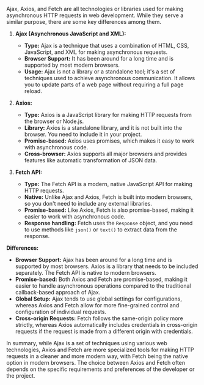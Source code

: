 Ajax, Axios, and Fetch are all technologies or libraries used for making asynchronous HTTP requests in web development. While they serve a similar purpose, there are some key differences among them.

1. **Ajax (Asynchronous JavaScript and XML):**
   - **Type:** Ajax is a technique that uses a combination of HTML, CSS, JavaScript, and XML for making asynchronous requests.
   - **Browser Support:** It has been around for a long time and is supported by most modern browsers.
   - **Usage:** Ajax is not a library or a standalone tool; it's a set of techniques used to achieve asynchronous communication. It allows you to update parts of a web page without requiring a full page reload.

2. **Axios:**
   - **Type:** Axios is a JavaScript library for making HTTP requests from the browser or Node.js.
   - **Library:** Axios is a standalone library, and it is not built into the browser. You need to include it in your project.
   - **Promise-based:** Axios uses promises, which makes it easy to work with asynchronous code.
   - **Cross-browser:** Axios supports all major browsers and provides features like automatic transformation of JSON data.

3. **Fetch API:**
   - **Type:** The Fetch API is a modern, native JavaScript API for making HTTP requests.
   - **Native:** Unlike Ajax and Axios, Fetch is built into modern browsers, so you don't need to include any external libraries.
   - **Promise-based:** Like Axios, Fetch is also promise-based, making it easier to work with asynchronous code.
   - **Response handling:** Fetch uses the `Response` object, and you need to use methods like `json()` or `text()` to extract data from the response.

**Differences:**
- **Browser Support:** Ajax has been around for a long time and is supported by most browsers. Axios is a library that needs to be included separately. The Fetch API is native to modern browsers.
- **Promise-based:** Both Axios and Fetch are promise-based, making it easier to handle asynchronous operations compared to the traditional callback-based approach of Ajax.
- **Global Setup:** Ajax tends to use global settings for configurations, whereas Axios and Fetch allow for more fine-grained control and configuration of individual requests.
- **Cross-origin Requests:** Fetch follows the same-origin policy more strictly, whereas Axios automatically includes credentials in cross-origin requests if the request is made from a different origin with credentials.

In summary, while Ajax is a set of techniques using various web technologies, Axios and Fetch are more specialized tools for making HTTP requests in a cleaner and more modern way, with Fetch being the native option in modern browsers. The choice between Axios and Fetch often depends on the specific requirements and preferences of the developer or the project.